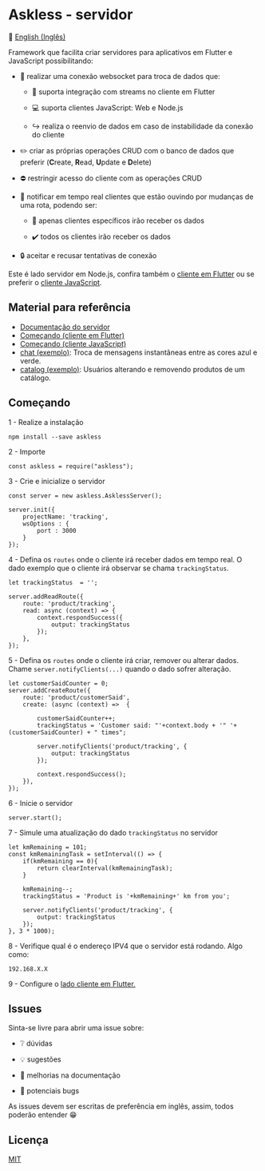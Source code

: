 # Askless - servidor

:checkered_flag: [English (Inglês)](README.md)

Framework que facilita criar servidores para aplicativos em Flutter e JavaScript possibilitando:

- :handshake: realizar uma conexão websocket para troca de dados que: 
 
    - :vibration_mode: suporta integração com streams no cliente em Flutter
   
    - :computer: suporta clientes JavaScript: Web e Node.js
  
    - :arrow_right_hook: realiza o reenvio de dados em caso de instabilidade
    da conexão do cliente

- :pencil2: criar as próprias operações CRUD com o banco de dados que preferir (**C**reate, **R**ead, **U**pdate e **D**elete)

- :no_entry: restringir acesso do cliente com as operações CRUD

- :mega: notificar em tempo real clientes que estão ouvindo por mudanças de uma rota, podendo ser:
    
    - :no_pedestrians: apenas clientes específicos irão receber os dados
    
    - :heavy_check_mark: todos os clientes irão receber os dados

- :lock: aceitar e recusar tentativas de conexão

Este é lado servidor em Node.js, confira também o [cliente em Flutter](https://github.com/WiseTap/askless-flutter-client) 
ou se preferir o [cliente JavaScript](https://github.com/WiseTap/askless-javascript-client).

## Material para referência
*  [Documentação do servidor](documentation/portugues_documentacao.md)
*  [Começando (cliente em Flutter)](https://github.com/WiseTap/askless-flutter-client/blob/master/README_PORTUGUES.md)
*  [Começando (cliente JavaScript)](https://github.com/WiseTap/askless-javascript-client/blob/master/README_PORTUGUES.md)
*  [chat (exemplo)](example/chat-js): Troca de mensagens instantâneas entre as cores azul e verde.
*  [catalog (exemplo)](example/catalog-ts): Usuários alterando e removendo produtos de um catálogo.

## Começando

1 - Realize a instalação

    npm install --save askless

2 - Importe

    const askless = require("askless");

3 - Crie e inicialize o servidor

    const server = new askless.AsklessServer();
    
    server.init({
        projectName: 'tracking',
        wsOptions : {
            port : 3000
        }
    });

4 - Defina os `routes` onde o cliente irá receber dados em tempo real.
 O dado exemplo que o cliente irá observar se chama `trackingStatus`.
   
    let trackingStatus  = '';
  
    server.addReadRoute({
        route: 'product/tracking',
        read: async (context) => {
            context.respondSuccess({
                output: trackingStatus
            });
        },
    });
   
5 - Defina os `routes` onde o cliente irá criar, remover ou alterar dados. Chame `server.notifyClients(...)` quando o dado sofrer alteração. 

    let customerSaidCounter = 0;
    server.addCreateRoute({
        route: 'product/customerSaid',
        create: (async (context) =>  {
        
            customerSaidCounter++;
            trackingStatus = 'Customer said: "'+context.body + '" '+ (customerSaidCounter) + " times";

            server.notifyClients('product/tracking', {
                output: trackingStatus
            });

            context.respondSuccess();
        }),
    });

6 - Inicie o servidor
    
    server.start();

7 - Simule uma atualização do dado `trackingStatus` no servidor

    let kmRemaining = 101;
    const kmRemainingTask = setInterval(() => {
        if(kmRemaining == 0){
            return clearInterval(kmRemainingTask);
        }

        kmRemaining--;
        trackingStatus = 'Product is '+kmRemaining+' km from you';
        
        server.notifyClients('product/tracking', {
            output: trackingStatus
        });
    }, 3 * 1000);

8 - Verifique qual é o endereço IPV4 que o servidor está rodando. Algo como:

    192.168.X.X

9 - Configure o [lado cliente em Flutter.](https://github.com/WiseTap/askless-flutter-client/blob/master/README_PORTUGUES.md) 

## Issues

Sinta-se livre para abrir uma issue sobre:

- :grey_question: dúvidas

- :bulb: sugestões

- :page_facing_up: melhorias na documentação

- :ant: potenciais bugs


As issues devem ser escritas de preferência em inglês, 
assim, todos poderão entender :grin:

## Licença

[MIT](LICENSE)
